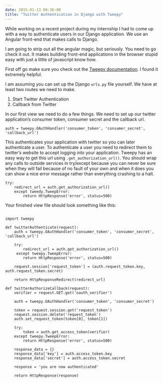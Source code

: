 ```yaml
---
date: 2015-01-13 00:36:00
title: "Twitter Authentication in Django with Tweepy"
---
```


While working on a recent project during my internship I had to come up with a way to authenticate users in our Django application. We use an Angular front-end that makes calls to Django.

<!--more-->

I am going to strip out all the angular magic, but seriously. You need to go check it out. It makes building front-end applications in the browser stupid easy with just a little of javascript know how.

First off go make sure you check out the [Tweepy documentation](http://tweepy.readthedocs.org/en/v2.3.0/). I found it extremely helpful.

I am assuming you can set up the Django ``urls.py`` file yourself. We have at least two routes we need to make.

1. Start Twitter Authentication
2. Callback from Twitter

In our first view we need to do a few things. We need to set up our twitter application’s consumer token, consumer secret and the callback url.

```
auth = tweepy.OAuthHandler('consumer_token', 'consumer_secret', 'callback_url')
```

This authenticates your application with twitter so you can later authenticate a user. To authenticate a user you need to redirect them to twitter’s website to accept logging into your application. Tweepy has an easy way to get this url using ``.get_authorization_url()``. You should wrap any calls to outside services in try/except because you can never be sure when they will fail because of no fault of your own and when it does you can show a nice error message rather than everything crashing to a halt.

```
try:
    redirect_url = auth.get_authorization_url()
    except tweedy.TweepError:
        return HttpResponse('error', status=500)
```

Your finished view file should look something like this:

<pre><code>
import tweepy

def twitterAuthenticate(request):
    auth = tweepy.OAuthHandler('consumer_token', 'consumer_secret', 'callback_url')

    try:
        redirect_url = auth.get_authorization_url()
     except tweepy.TweepError:
        return HttpResponse('error', status=500)

    request.session['request_token'] = (auth.request_token.key, auth.request_token.secret)

    return HttpResponseRedirect(redirect_url)

def twitterAuthorizeCallback(request):
    verifier = request.GET.get('oauth_verifier')

    auth = tweepy.OAuthHandler('consumer_token', 'consumer_secret')

    token = request.session.get('request_token')
    request.session.delete('request_token')
    auth.set_request_token(token[0], token[1])

    try:
        token = auth.get_access_token(verifier)
    except tweepy.TweepError:
        return HttpResponse('error', status=500)

    response_data = {}
    response_data['key'] = auth.access_token.key
    response_data['secret'] = auth.access_token.secret

    response = 'you are now authenticated'

    return HttpResponse(response)
</code></pre>
